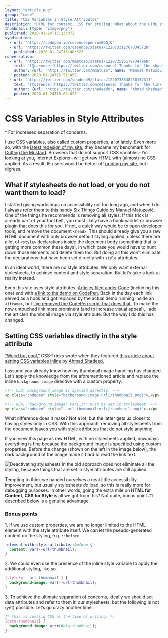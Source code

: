 ```yaml
---
layout: "article.pug"
group: "code"
title: "CSS Variables in Style Attributes"
description: "HTML for content, CSS for styling. What about the HTML style attribute?"
thumbnail: {type: "image/png"}
published: 2020-01-24T15:23:07Z
syndication:
  - url: "https://codepen.io/cssence/pen/wvBOGjQ"
  - url: "https://twitter.com/cssence/status/1220733127670345728"
    published: 2020-01-24T15:40:32Z
conversation:
  - url: "https://twitter.com/mmatuzo/status/1220735951787347968"
    text: "[@cssence](https://twitter.com/cssence) Thanks for the shoutout! 🤗"
    author: {url: "https://twitter.com/mmatuzo", name: "Manuel Matuzović"}
    posted: 2020-01-24T15:51:45Z
  - url: "https://twitter.com/shadeed9/status/1220738538230157313"
    text: "[@cssence](https://twitter.com/cssence) Thanks for the link!"
    author: {url: "https://twitter.com/shadeed9", name: "Ahmad Shadeed"}
    posted: 2020-01-24T16:02:02Z
---
```


# CSS Variables in Style Attributes
^ For increased separation of concerns.

I use CSS variables, also called custom properties, a lot lately. Even more so, with the [latest redesign of my site](/2019/just-launch/), they became my benchmark for [Cutting the Mustard](https://responsivenews.co.uk/post/18948466399/cutting-the-mustard). Browsers that do not support CSS variables&#8202;&ndash;&#8202;I’m looking at you, Internet Explorer&#8202;&ndash;&#8202;will get raw HTML with (almost) no CSS applied. As a result, IE users would be better off [printing my site,](/2015/print-first/) but I digress.

## What if stylesheets do not load, or you do not want them to load?

I started giving workshops on accessibility not too long ago, and when I do, I always refer them to this handy [Six Things Guide](https://www.matuzo.at/blog/beyond-automatic-accessibility-testing-6-things-i-check-on-every-website-i-build/) by [Manuel Matuzović](https://twitter.com/mmatuzo). One of the things he recommends is removing all styles. If this trick is already part of your tool belt, you most likely have a bookmarklet or browser plugin that does this for you. If not, a quick way would be to open developer tools, and remove the document `<head>`. This should already give you a raw HTML document with only browser default styling applied, unless there are a lot of `<style>` declarations inside the document body (something that is getting more common these days), in which case you would have to hunt down those elements and delete them too. But doing all this won’t eliminate the declarations that have been set directly with `style` attributes.

In an ideal world, there are no style attributes. We only want external stylesheets, to achieve content and style separation. But let’s take a look at reality instead.

Even this site uses style attributes. [Articles filed under Code](/code/) (including this one) end with [a link to the demo on CodePen.](#showcase) Back in the day each link served as a hook and got replaced by the actual demo running inside an `<iframe>`, but [I’ve removed the CodePen script that does that.](/2018/data-protection-rules/) To make the now untouched link more prominent (and to increase visual appeal), I add the article’s thumbnail image via style attribute. But the way I do this has changed.

## Setting CSS variables directly in the style attribute

[“Weird but cool,”](https://twitter.com/css/status/1194673806264152064) CSS-Tricks wrote when they featured [this article about setting CSS variables inline](https://ishadeed.com/article/css-variables-inline-styles/) by [Ahmad Shadeed.](https://twitter.com/shadeed9)

I assume you already know how my thumbnail image handling has changed. Let’s apply the knowledge from the aforementioned article and replace the inline `background-image` directive with a custom property.

```html
<!-- OLD, background image is applied directly. -->
<p class="codepen" style="background-image:url(/thumbnail.png)">…</p>

<!-- NEW, "background-image: var(…);" must be set in stylesheet. -->
<p class="codepen" style="--url-thumbnail:url(/thumbnail.png)">…</p>
```

What difference does it make? Not a lot, but the latter gets us closer to having styles only in CSS. With this approach, removing all stylesheets from the document leaves you with style attributes that do not style anything.

If you view this page as raw HTML, with no stylesheets applied, nowadays everything is fine because the background image is specified using custom properties. Before the change (shown on the left in the image below), the dark background of the image made it hard to read the link text.

<p class="standout"><img src="/2020/css-variables-in-style-attributes/before-after.png" alt="Deactivating stylesheets in the old approach does not eliminate all the styling, because things that are set in style attributes are still applied."></p>

Tempting to think we handed ourselves a neat little accessibility improvement, but usually stylesheets _do_ load, so this is really more for debugging purposes. In other words, going the extra mile on **HTML for Content, CSS for Style** is all we got from this? Not quite, bonus point #1 described below is a genuine advantage.

### Bonus points

&#49;. If we use custom properties, we are no longer limited to the HTML element with the style attribute itself. We can let the pseudo-generated content do the styling, e.g. `::before`.

```css
.element-with-style-attribute::before {
  content: var(--url-thumbnail);
}
```

&#50;. We could even use the presence of the inline style variable to apply the additional styling, like so.

```css
[style*='--url-thumbnail'] {
  background-image: var(--url-thumbnail);
}
```

&#51;. To achieve the ultimate separation of concerns, ideally we should set data attributes and refer to them in our stylesheets, but the following is not (yet) possible. Let’s go crazy another time.

```css
/* This is invalid CSS at the time of writing! */
[data-thumbnail] {
  background-image: attr(data-thumbnail);
}
```

